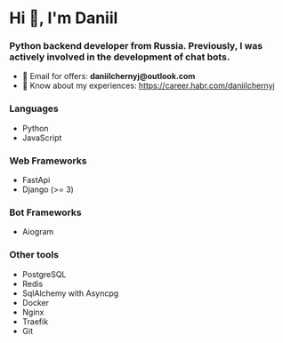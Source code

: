 <h1 align="left">Hi 👋, I'm Daniil</h1>
<h3>Python backend developer from Russia. Previously, I was actively involved in the development of chat bots.</h3>

<ul>
    <li>📩 Email for offers: <b>daniilchernyj@outlook.com</b></li>
    <li>📝 Know about my experiences: <a href="https://career.habr.com/daniilchernyj">https://career.habr.com/daniilchernyj</a></li>
</ul>



<h3 align="left">Languages</h3>
<ul>
    <li>Python</li>
    <li>JavaScript</li>
</ul>
<h3 align="left">Web Frameworks</h3>
<ul>
    <li>FastApi</li>
    <li>Django (>= 3)</li>
</ul>
<h3 align="left">Bot Frameworks</h3>
<ul>
    <li>Aiogram</li>
</ul>
<h3 align="left">Other tools</h3>
<ul>
    <li>PostgreSQL</li>
    <li>Redis</li>
    <li>SqlAlchemy with Asyncpg</li>
    <li>Docker</li>
    <li>Nginx</li>
    <li>Traefik</li>
    <li>Git</li>
</ul>


